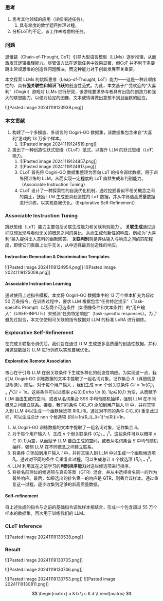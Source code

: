 ### 思考

1. 思考其他领域的应用（详细阐述任务）。
	1. 具有难度的数学题目推理过程。
2. 分析LoT的不足，该工作未考虑的任务。

### 问题

思维链（Chain-of-Thought, CoT）引导大型语言模型（LLMs）逐步推理，从而激发其逻辑推理能力。尽管该方法在逻辑任务中效果显著，但CoT 并不利于需要跳出常规思维的创造性问题解决，而这种能力对于创新发展至关重要。

本文探索 LLMs 的跳跃思维（Leap-of-Thought, LoT）能力——这是一种非顺序性的、具有**强关联性和知识飞跃**的创造性范式。为此，本文基于广受欢迎的“大喜利”（Oogiri）游戏对 LLMs 进行研究，该游戏要求参与者具有出色的创造力和强大的联想能力，以便对给定的图像、文本或情境做出意想不到且幽默的回应。

![[Pasted image 20241119123939.png]]

### 本文贡献

1. 构建了一个多模态、多语言的 Oogiri-GO 数据集，该数据集包含来自“大喜利”游戏的 13 万多个样本。
	1. ![[Pasted image 20241119124519.png]]
2. 提出了一种创造性跃式思维（CLoT）范式，以提升 LLM 的跃式思维（LoT）能力。
	1. ![[Pasted image 20241119124857.png]]
	2. ![[Pasted image 20241119124817.png]]
	3. CLoT 首先将 Oogiri-GO 数据集整理为面向 LoT 的指令调优数据，用于训练预训练的 LLM，从而实现一定程度的 LoT 幽默生成和判别能力。（Associable Instruction Tuning）
	4. CLoT 设计了一种探索性的自我优化机制，通过挖掘看似不相关概念之间的类比，鼓励 LLM 生成更具创造性的 LoT 数据，并从中筛选高质量数据进行训练，以实现自我优化。（Explorative Self-Refinement）

### Associable Instruction Tuning

跳跃思维（LoT）能力主要包括关联生成能力和关联判别能力 。
**关联生成**通过远程联想发现与看似无关的概念之间的类比，从而生成创新性的响应，例如为“大喜利”输入提供出人意料的幽默回答。
**关联判别**则是评估输入与响应之间的匹配程度，即使它们表面上似乎无关，从中选择最具创造性的响应。

#### Instruction Generation & Discrimination Templates

![[Pasted image 20241119124954.png]]
![[Pasted image 20241119125008.png]]

#### Associable Instruction Learning

通过使用上述指令模板，本文将 Oogiri-GO 数据集中的 13 万个样本扩充为超过 50 万条指令。在训练过程中，要求 LLM 根据包含“任务特定提示”（Task-specific Prompt）以及两个可选条件（如图像条件和文本条件）的“用户输入”（USER-INPUTs）来预测“任务特定响应”（task-specific responses）。为了避免过拟合，本文仅使用可关联的指令数据对 LLM 的标准 LoRA 进行训练。

### Explorative Self-Refinement

在完成关联指令调优后，我们旨在通过 LLM 生成更多高质量的创造性数据，并利用这些数据对 LLM 进行训练以实现自我优化。

#### Explorative Remote Association

核心在于引导 LLM 在弱关联条件下生成多样化的创造性响应。为实现这一点，我们从 Oogiri-GO 训练数据的文本中提取了一组名词对象，记作集合 $S$（详细信息见附录）。随后，对于每个用户输入 ，我们生成 nnn 个弱关联条件 ${Ci}i=1n\{C_i\}_{i=1}^n{Ci​}i=1n​$。这些条件可以以概率 ρ∈(0,1)\rho \in (0, 1)ρ∈(0,1) 为空，从而赋予 LLM 自由生成的空间，或者从名词集合 SSS 中均匀随机抽样，强制 LLM 在不同概念之间建立联系。接着，我们将条件 CiC_iCi​ 添加到用户输入 III 中，并将其输入到 LLM 中以生成一个幽默候选项 RiR_iRi​。通过对不同的条件 CiC_iCi​ 重复此过程，可以生成总计 nnn 个候选项 {Ri}i=1n\{R_i\}_{i=1}^n{Ri​}i=1n​。

1. 从 Oogiri-GO 训练数据的文本中提取了一组名词对象，记作集合 $S$。
2. 对于每个用户输入 $I$，生成 $n$ 个弱关联条件 $\{C_i\}_{i=1}^n$。这些条件可以以概率 $ρ∈(0,1)$为空，从而赋予 LLM 自由生成的空间，或者从名词集合 $S$ 中均匀随机抽样，强制 LLM 在不同概念之间建立联系。
3. 将条件 $Ci$​ 添加到用户输入 $I$ 中，并将其输入到 LLM 中以生成一个幽默候选项 $R_i$​。通过对不同的条件 $C_i$​ 重复此过程，可以生成总计 $n$ 个候选项 $\{R_i\}_{i=1}^n$​。
4. LLM 利用其在之前学习的**判别排序能力**对这些候选项进行排序。
5. 将排名前两位的候选项与真实答案（GTR）混合，并从中选择排名第一的作为最终响应。最后，如果选出的排名第一的响应是 GTR，则丢弃该样本。通过重复这一过程，逐步收集到足够的新高质量数据。

#### Self-refinement

将上述生成的指令与之前的基础指令调优样本相结合，形成一个包含超过 55 万个样本的数据集，再次用于训练我们的 LLM。

### CLoT Inference

![[Pasted image 20241119130538.png]]

### Result

![[Pasted image 20241119130705.png]]

![[Pasted image 20241119130746.png]]

![[Pasted image 20241119130753.png]]
![[Pasted image 20241119130811.png]]


$$
	\begin{matrix}
		a & b \\
		c & d \\
	\end{matrix}
$$

$$
$$


